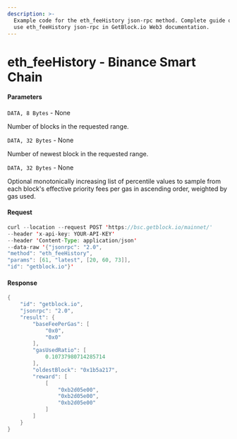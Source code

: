 ```yaml
---
description: >-
  Example code for the eth_feeHistory json-rpc method. Сomplete guide on how to
  use eth_feeHistory json-rpc in GetBlock.io Web3 documentation.
---
```


# eth\_feeHistory - Binance Smart Chain

#### Parameters

`DATA, 8 Bytes` - None

Number of blocks in the requested range.

`DATA, 32 Bytes` - None

Number of newest block in the requested range.

`DATA, 32 Bytes` - None

Optional monotonically increasing list of percentile values to sample from each block's effective priority fees per gas in ascending order, weighted by gas used.

#### Request

```java
curl --location --request POST 'https://bsc.getblock.io/mainnet/' 
--header 'x-api-key: YOUR-API-KEY' 
--header 'Content-Type: application/json' 
--data-raw '{"jsonrpc": "2.0",
"method": "eth_feeHistory",
"params": [61, "latest", [20, 60, 73]],
"id": "getblock.io"}'
```

#### Response

```java
{
    "id": "getblock.io",
    "jsonrpc": "2.0",
    "result": {
        "baseFeePerGas": [
            "0x0",
            "0x0"
        ],
        "gasUsedRatio": [
            0.10737980714285714
        ],
        "oldestBlock": "0x1b5a217",
        "reward": [
            [
                "0xb2d05e00",
                "0xb2d05e00",
                "0xb2d05e00"
            ]
        ]
    }
}
```
